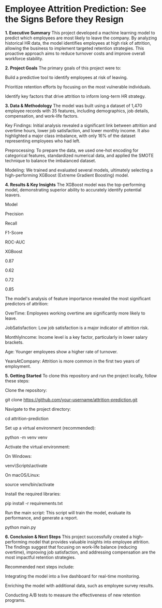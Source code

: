 # Employee Attrition Prediction: See the Signs Before they Resign

**1. Executive Summary**
This project developed a machine learning model to predict which employees are most likely to leave the company. By analyzing historical HR data, the model identifies employees at high risk of attrition, allowing the business to implement targeted retention strategies. This proactive approach aims to reduce turnover costs and improve overall workforce stability.

**2. Project Goals**
The primary goals of this project were to:

Build a predictive tool to identify employees at risk of leaving.

Prioritize retention efforts by focusing on the most vulnerable individuals.

Identify key factors that drive attrition to inform long-term HR strategy.

**3. Data & Methodology**
The model was built using a dataset of 1,470 employee records with 35 features, including demographics, job details, compensation, and work-life factors.

Key Findings: Initial analysis revealed a significant link between attrition and overtime hours, lower job satisfaction, and lower monthly income. It also highlighted a major class imbalance, with only 16% of the dataset representing employees who had left.

Preprocessing: To prepare the data, we used one-hot encoding for categorical features, standardized numerical data, and applied the SMOTE technique to balance the imbalanced dataset.

Modeling: We trained and evaluated several models, ultimately selecting a high-performing XGBoost (Extreme Gradient Boosting) model.

**4. Results & Key Insights**
The XGBoost model was the top-performing model, demonstrating superior ability to accurately identify potential leavers.

Model

Precision

Recall

F1-Score

ROC-AUC

XGBoost

0.87

0.62

0.72

0.85

The model's analysis of feature importance revealed the most significant predictors of attrition:

OverTime: Employees working overtime are significantly more likely to leave.

JobSatisfaction: Low job satisfaction is a major indicator of attrition risk.

MonthlyIncome: Income level is a key factor, particularly in lower salary brackets.

Age: Younger employees show a higher rate of turnover.

YearsAtCompany: Attrition is more common in the first two years of employment.

**5. Getting Started**
To clone this repository and run the project locally, follow these steps:

Clone the repository:

git clone https://github.com/your-username/attrition-prediction.git

Navigate to the project directory:

cd attrition-prediction

Set up a virtual environment (recommended):

python -m venv venv

Activate the virtual environment:

On Windows:

venv\Scripts\activate

On macOS/Linux:

source venv/bin/activate

Install the required libraries:

pip install -r requirements.txt

Run the main script: This script will train the model, evaluate its performance, and generate a report.

python main.py

**6. Conclusion & Next Steps**
This project successfully created a high-performing model that provides valuable insights into employee attrition. The findings suggest that focusing on work-life balance (reducing overtime), improving job satisfaction, and addressing compensation are the most impactful retention strategies.

Recommended next steps include:

Integrating the model into a live dashboard for real-time monitoring.

Enriching the model with additional data, such as employee survey results.

Conducting A/B tests to measure the effectiveness of new retention programs.
